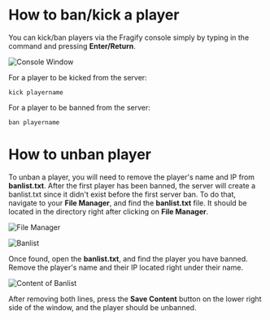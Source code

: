 
# How to ban/kick a player

You can kick/ban players via the Fragify console simply by typing in the command and pressing **Enter/Return**.

![Console Window](../images/console-window.png)

For a player to be kicked from the server:
```
kick playername 
```
For a player to be banned from the server:
```
ban playername
```

# How to unban player

To unban a player, you will need to remove the player's name and IP from **banlist.txt**.
After the first player has been banned, the server will create a banlist.txt since it didn't exist before the first server ban.
To do that, navigate to your **File Manager**, and find the **banlist.txt** file. It should be located in the directory right after clicking on **File Manager**.

![File Manager](../images/file-manager.png)

![Banlist](../images/banlist.png)

Once found, open the **banlist.txt**, and find the player you have banned. Remove the player's name and their IP located right under their name.

![Content of Banlist](../images/content-banlist.png)

After removing both lines, press the **Save Content** button on the lower right side of the window, and the player should be unbanned.